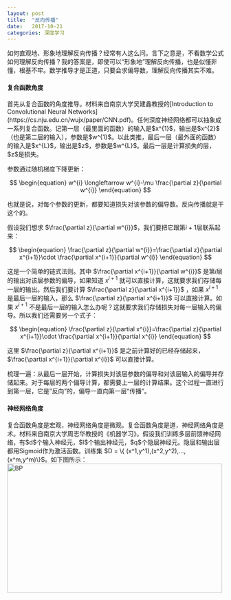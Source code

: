 ```yaml
---
layout: post
title:  "反向传播"
date:   2017-10-21
categories: 深度学习
---
```


如何直观地、形象地理解反向传播？经常有人这么问。言下之意是，不看数学公式如何理解反向传播？我的答案是，即使可以“形象地”理解反向传播，也是似懂非懂，根基不牢。数学推导才是正道，只要会求偏导数，理解反向传播其实不难。

<h4>复合函数角度</h4>
首先从复合函数的角度推导。材料来自南京大学吴建鑫教授的[Introduction to Convolutional Neural Networks](https://cs.nju.edu.cn/wujx/paper/CNN.pdf)。任何深度神经网络都可以抽象成一系列复合函数。记第一层（最里面的函数）的输入是$x^{1}$，输出是$x^{2}$（也是第二层的输入），参数是$w^{1}$。以此类推，最后一层（最外面的函数）的输入是$x^{L}$，输出是$z$，参数是$w^{L}$。最后一层是计算损失的层，$z$是损失。

参数通过随机梯度下降更新：

$$
\begin{equation}
w^{i} \longleftarrow w^{i}-\mu \frac{\partial z}{\partial w^{i}}
\end{equation}
$$

也就是说，对每个参数的更新，都要知道损失对该参数的偏导数。反向传播就是干这个的。

假设我们想求 $\frac{\partial z}{\partial w^{i}}$，我们要把它跟第$i+1$层联系起来：

$$
\begin{equation}
\frac{\partial z}{\partial w^{i}}=\frac{\partial z}{\partial x^{i+1}}\cdot \frac{\partial x^{i+1}}{\partial w^{i}}
\end{equation}
$$

这是一个简单的链式法则。其中 $\frac{\partial x^{i+1}}{\partial w^{i}}$ 是第$i$层的输出对该层参数的偏导，如果知道 $x^{i+1}$ 就可以直接计算，这就要求我们存储每一层的输出。然后我们要计算 $\frac{\partial z}{\partial x^{i+1}}$ ，如果 $x^{i+1}$ 是最后一层的输入，那么 $\frac{\partial z}{\partial x^{i+1}}$ 可以直接计算。如果 $x^{i+1}$ 不是最后一层的输入怎么办呢？这就要求我们存储损失对每一层输入的偏导。所以我们还需要另一个式子：

$$
\begin{equation}
\frac{\partial z}{\partial x^{i}}=\frac{\partial z}{\partial x^{i+1}}\cdot \frac{\partial x^{i+1}}{\partial x^{i}}
\end{equation}
$$

这里 $\frac{\partial z}{\partial x^{i+1}}$ 是之前计算好的已经存储起来，$\frac{\partial x^{i+1}}{\partial x^{i}}$ 可以直接计算。

梳理一遍：从最后一层开始，计算损失对该层参数的偏导和对该层输入的偏导并存储起来。对于每层的两个偏导计算，都需要上一层的计算结果。这个过程一直进行到第一层，它是”反向”的，偏导一直向第一层“传播”。

<h4>神经网络角度</h4>
复合函数角度是宏观，神经网络角度是微观。复合函数角度是道，神经网络角度是术。材料来自南京大学周志华教授的《机器学习》。假设我们训练多层前馈神经网络，有$d$个输入神经元，$l$个输出神经元，$q$个隐层神经元。隐层和输出层都用Sigmoid作为激活函数。训练集
$D = \{ (x^1,y^1),(x^2,y^2),...,(x^m,y^m)\}$。如下图所示：

<img src="https://nlppupil.github.io/images/BP.jpeg" alt="BP" style="width:500px;height:300px;">
